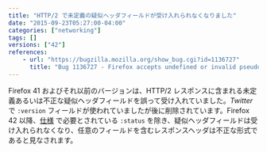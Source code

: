 ```yaml
---
title: "HTTP/2 で未定義の疑似ヘッダフィールドが受け入れられなくなりました"
date: "2015-09-23T05:27:00-04:00"
categories: ["networking"]
tags: []
versions: ["42"]
references:
    - url: "https://bugzilla.mozilla.org/show_bug.cgi?id=1136727"
      title: "Bug 1136727 - Firefox accepts undefined or invalid pseudo-header fields in HTTP/2"
---
```

Firefox 41 およびそれ以前のバージョンは、HTTP/2 レスポンスに含まれる未定義あるいは不正な疑似ヘッダフィールドを誤って受け入れていました。*Twitter* で `:version` フィールドが使われていましたが後に削除されています。Firefox 42 以降、[仕様](https://http2.github.io/http2-spec/index.html#HttpResponse) で必要とされている `:status` を除き、疑似ヘッダフィールドは受け入れられなくなり、任意のフィールドを含むレスポンスヘッダは不正な形式であると見なされます。
